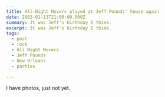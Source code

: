 ```yaml
---
title: All-Night Movers played at Jeff Pounds' house again
date: 2003-01-13T21:00:00.000Z
summary: It was Jeff's birthday I think.
excerpt: It was Jeff's birthday I think.
tags:
  - post
  - rock
  - All Night Movers
  - Jeff Pounds
  - New Orleans
  - parties

---
```


I have photos, just not yet.